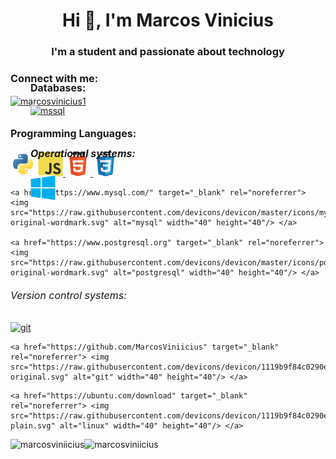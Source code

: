 <h1 align="center">Hi 👋, I'm Marcos Vinicius</h1>
<h3 align="center">I'm a student and passionate about technology</h3>

<h3 align="left">Connect with me:</h3>
<p align="left">
<a href="https://linkedin.com/in/marcosvinicius1" target="blank"><img align="center" src="https://raw.githubusercontent.com/rahuldkjain/github-profile-readme-generator/master/src/images/icons/Social/linked-in-alt.svg" alt="marcosvinicius1" height="30" width="40" /></a>
</p>

<h2 align="left"><font size="3">Programming Languages:</font></h2>
<p align="left" style="position: static;"> 
    <a href="https://www.python.org" target="_blank" rel="noreferrer"> <img src="https://raw.githubusercontent.com/devicons/devicon/master/icons/python/python-original.svg" alt="python" width="40" height="40"/> </a>  
    <a href="https://developer.mozilla.org/en-US/docs/Web/JavaScript" target="_blank" rel="noreferrer"> <img src="https://raw.githubusercontent.com/devicons/devicon/master/icons/javascript/javascript-original.svg" alt="javascript" width="40" height="40"/> </a> 
    <a href="https://www.w3.org/html/" target="_blank" rel="noreferrer"> <img src="https://raw.githubusercontent.com/devicons/devicon/master/icons/html5/html5-original-wordmark.svg" alt="html5" width="40" height="40"/> </a> 
    <a href="https://www.w3schools.com/css/" target="_blank" rel="noreferrer"> <img src="https://raw.githubusercontent.com/devicons/devicon/master/icons/css3/css3-original-wordmark.svg" alt="css3" width="40" height="40"/> </a> 

</p>    
<h4 align="left" style="position: absolute; top: 184px; left: 260px;"><font size="3">Databases:</font></h4>
<p align="left" style="position: absolute; top: 228px; left: 260px;">
    <a href="https://www.microsoft.com/en-us/sql-server" target="_blank" rel="noreferrer"> <img src="https://www.svgrepo.com/show/303229/microsoft-sql-server-logo.svg" alt="mssql" width="40" height="40"/> </a> 

    <a href="https://www.mysql.com/" target="_blank" rel="noreferrer"> <img src="https://raw.githubusercontent.com/devicons/devicon/master/icons/mysql/mysql-original-wordmark.svg" alt="mysql" width="40" height="40"/> </a> 

    <a href="https://www.postgresql.org" target="_blank" rel="noreferrer"> <img src="https://raw.githubusercontent.com/devicons/devicon/master/icons/postgresql/postgresql-original-wordmark.svg" alt="postgresql" width="40" height="40"/> </a>
</p>
   

<h6 align="left" style="position: static;"><font size="3">Version control systems:</font></h6>
<p>
    <a href="https://git-scm.com/" target="_blank" rel="noreferrer"> <img src="https://www.vectorlogo.zone/logos/git-scm/git-scm-icon.svg" alt="git" width="40" height="40"/> </a> 

    <a href="https://github.com/MarcosViniicius" target="_blank" rel="noreferrer"> <img src="https://raw.githubusercontent.com/devicons/devicon/1119b9f84c0290e0f0b38982099a2bd027a48bf1/icons/github/github-original.svg" alt="git" width="40" height="40"/> </a>
</p>
<h5 align="left" style="position: absolute; top: 289px; left: 260px;"><font size="3">Operational systems:</font></h5>
<p align="left" style="position: absolute; top: 340px; left: 260px;">
    <a href="https://www.microsoft.com/pt-br/software-download/" target="_blank" rel="noreferrer"> <img src="https://raw.githubusercontent.com/devicons/devicon/1119b9f84c0290e0f0b38982099a2bd027a48bf1/icons/windows8/windows8-original.svg" alt="linux" width="40" height="40"/> </a> 

    <a href="https://ubuntu.com/download" target="_blank" rel="noreferrer"> <img src="https://raw.githubusercontent.com/devicons/devicon/1119b9f84c0290e0f0b38982099a2bd027a48bf1/icons/ubuntu/ubuntu-plain.svg" alt="linux" width="40" height="40"/> </a> 
</p>

<p><img align="left" style="position: static; top: 230px; left: 550" src="https://github-readme-stats.vercel.app/api/top-langs?username=marcosviniicius&show_icons=true&locale=en&layout=compact" alt="marcosviniicius" /></p>

<p>&nbsp;<img align="left" style="position: static;" src="https://github-readme-stats.vercel.app/api?username=marcosviniicius&show_icons=true&locale=en" alt="marcosviniicius" /></p>
